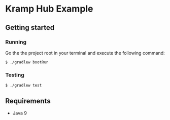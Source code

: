 # Kramp Hub Example


## Getting started 

### Running 

Go the the project root in your terminal and execute the following command: 

```
$ ./gradlew bootRun
```
 
### Testing 

```
$ ./gradlew test
```

## Requirements 

* Java 9 

